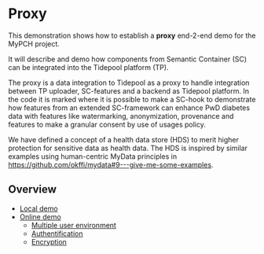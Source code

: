 # Proxy
This demonstration shows how to establish a **proxy** end-2-end demo for the MyPCH project. 

It will describe and demo how components from Semantic Container (SC) can be integrated into the Tidepool platform (TP).

The proxy is a data integration to Tidepool as a proxy to handle integration between TP uploader, SC-features and a backend as Tidepool platform. In the code it is marked where it is possible to make a SC-hook to demonstrate how features from an extended SC-framework can enhance PwD diabetes data with features like watermarking, anonymization, provenance and features to make a granular consent by use of usages policy.  

We have defined a concept of a health data store (HDS) to merit higher protection for sensitive data as health data. The HDS is inspired by similar examples using human-centric MyData principles in https://github.com/okffi/mydata#9---give-me-some-examples. 
 
## Overview 
- [Local demo](proxy/README.md#a-prototype-for-a-local-demo)
- [Online demo](proxy/README.md#a-prototype-online)
    - [Multiple user environment](proxy/README.md#multiple-users)
    - [Authentification](proxy/README.md#authentification)
    - [Encryption](proxy/README.md#encryption)


